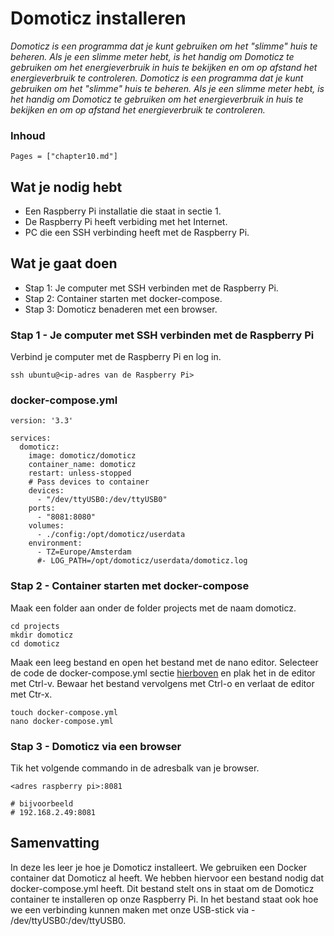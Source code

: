 # Domoticz installeren

*Domoticz is een programma dat je kunt gebruiken om het "slimme" huis te beheren. Als je een slimme meter hebt, is het handig om Domoticz te gebruiken om het energieverbruik in huis te bekijken en om op afstand het energieverbruik te controleren. Domoticz is een programma dat je kunt gebruiken om het "slimme" huis te beheren. Als je een slimme meter hebt, is het handig om Domoticz te gebruiken om het energieverbruik in huis te bekijken en om op afstand het energieverbruik te controleren.*

### Inhoud

```@contents
Pages = ["chapter10.md"]
```

## Wat je nodig hebt

- Een Raspberry Pi installatie die staat in sectie 1.
- De Raspberry Pi heeft verbiding met het Internet.
- PC die een SSH verbinding heeft met de Raspberry Pi.

## Wat je gaat doen

- Stap 1: Je computer met SSH verbinden met de Raspberry Pi.
- Stap 2: Container starten met docker-compose.
- Stap 3: Domoticz benaderen met een browser.

### Stap 1 - Je computer met SSH verbinden met de Raspberry Pi

Verbind je computer met de Raspberry Pi en log in.
```
ssh ubuntu@<ip-adres van de Raspberry Pi>
```

### docker-compose.yml
```
version: '3.3'

services:
  domoticz:
    image: domoticz/domoticz
    container_name: domoticz
    restart: unless-stopped
    # Pass devices to container
    devices:
      - "/dev/ttyUSB0:/dev/ttyUSB0"
    ports:
      - "8081:8080"
    volumes:
      - ./config:/opt/domoticz/userdata
    environment:
      - TZ=Europe/Amsterdam
      #- LOG_PATH=/opt/domoticz/userdata/domoticz.log
```


### Stap 2 - Container starten met docker-compose

Maak een folder aan onder de folder projects met de naam domoticz.
```
cd projects
mkdir domoticz
cd domoticz
```

Maak een leeg bestand en open het bestand met de nano editor. Selecteer de code de docker-compose.yml sectie [hierboven](#docker-compose.yml) en plak het in de editor met Ctrl-v. Bewaar het bestand vervolgens met Ctrl-o en verlaat de editor met Ctr-x.
```
touch docker-compose.yml
nano docker-compose.yml
```

### Stap 3 - Domoticz via een browser

Tik het volgende commando in de adresbalk van je browser.
```
<adres raspberry pi>:8081

# bijvoorbeeld
# 192.168.2.49:8081

```

## Samenvatting

In deze les leer je hoe je Domoticz installeert. We gebruiken een Docker container dat Domoticz al heeft. We hebben hiervoor een bestand nodig dat docker-compose.yml heeft. Dit bestand stelt ons in staat om de Domoticz container te installeren op onze Raspberry Pi. In het bestand staat ook hoe we een verbinding kunnen maken met onze USB-stick via - /dev/ttyUSB0:/dev/ttyUSB0.